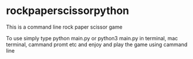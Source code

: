 # rockpaperscissorpython
This is a command line rock paper scissor game

To use simply type python main.py or python3 main.py in terminal, mac terminal, cammand promt etc
and enjoy and play the game using cammand line
